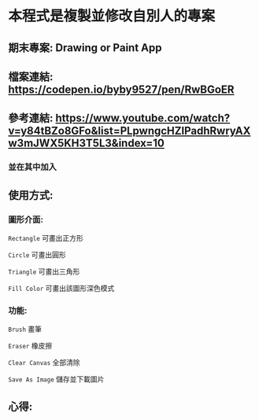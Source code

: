# 本程式是複製並修改自別人的專案
## 期末專案:  Drawing or Paint App

## 檔案連結: https://codepen.io/byby9527/pen/RwBGoER
## 參考連結: https://www.youtube.com/watch?v=y84tBZo8GFo&list=PLpwngcHZlPadhRwryAXw3mJWX5KH3T5L3&index=10
### 並在其中加入





## 使用方式:

### 圖形介面:

``` Rectangle ``` 可畫出正方形

``` Circle ``` 可畫出圓形

``` Triangle ``` 可畫出三角形

``` Fill Color ``` 可畫出該圖形深色模式

### 功能:

``` Brush ```  畫筆

``` Eraser ``` 橡皮擦

``` Clear Canvas ``` 全部清除

``` Save As Image ``` 儲存並下載圖片


## 心得:



